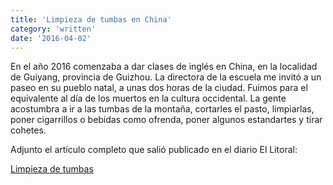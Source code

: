 ```yaml
---
title: 'Limpieza de tumbas en China'
category: 'written'
date: '2016-04-02'
---
```


En el año 2016 comenzaba a dar clases de inglés en China, en la localidad de Guiyang, provincia de Guizhou. La directora de la escuela me invitó a un paseo en su pueblo natal, a unas dos horas de la ciudad. Fuimos para el equivalente al día de los muertos en la cultura occidental. La gente acostumbra a ir a las tumbas de la montaña, cortarles el pasto, limpiarlas, poner cigarrillos o bebidas como ofrenda, poner algunos estandartes y tirar cohetes. 

Adjunto el artículo completo que salió publicado en el diario El Litoral: 

[Limpieza de tumbas](https://www.ellitoral.com/index.php/diarios/2016/05/14/nosotros/NOS-07.html)